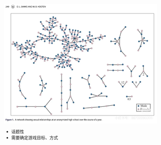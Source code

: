 ![参考](https://raw.githubusercontent.com/Xuperbad/PicGoBed/master/21DocPics/恋爱小火游.webp)

- 话题性
- 需要确定游戏目标、方式